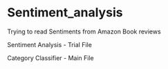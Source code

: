 # Sentiment_analysis
Trying to read Sentiments from Amazon Book reviews

Sentiment Analysis - Trial File

Category Classifier - Main File
